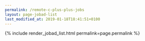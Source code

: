 ```yaml
---
permalink: /remote-c-plus-plus-jobs
layout: page-jobad-list
last_modified_at: 2019-01-18T18:41:51+0100
---
```

{% include render_jobad_list.html permalink=page.permalink %}
